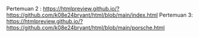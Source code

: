 Pertemuan 2 :
https://htmlpreview.github.io/?https://github.com/k08e24bryant/html/blob/main/index.html
Pertemuan 3:
https://htmlpreview.github.io/?https://github.com/k08e24bryant/html/blob/main/porsche.html

